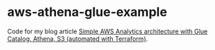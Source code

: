 # aws-athena-glue-example

Code for my blog article [Simple AWS Analytics architecture with Glue Catalog, Athena, S3 (automated with Terraform)](https://jszafran.dev/blog/2021/4/simple-aws-analytics-architecture-with-glue-catalog-athena-s3-automated-with-terraform).
